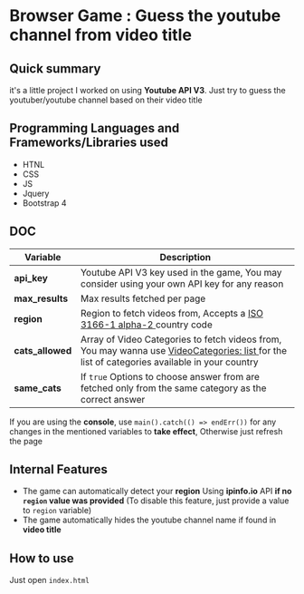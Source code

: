 # Browser Game : Guess the youtube channel from video title

##  Quick summary
it's a little project I worked on using **Youtube API V3**. Just try to guess the youtuber/youtube channel based on their video title
## Programming Languages and Frameworks/Libraries used 
- HTNL
- CSS
- JS
- Jquery
- Bootstrap 4

## DOC
| Variable | Description |
| ----------- | ----------- |
| **api_key** | Youtube API V3 key used in the game, You may consider using your own API key for any reason |
| **max_results**  | Max results fetched per page |
| **region** |   Region to fetch videos from, Accepts a  [ISO 3166-1 alpha-2 ](https://en.wikipedia.org/wiki/ISO_3166-1_alpha-2#Officially_assigned_code_elements)    country code  |
| **cats_allowed** | Array of Video Categories to fetch videos from,  You may wanna use [VideoCategories: list ](https://developers.google.com/youtube/v3/docs/videoCategories/list) for the list of categories available in your country | 
|  **same_cats** | If `true` Options to choose answer from are fetched only from the         same category as the correct answer   |

If you are using the **console**, use `main().catch(() => endErr())` for any changes in the mentioned variables to **take effect**, Otherwise just refresh the page
## Internal Features
- The game can automatically detect your **region** Using **ipinfo.io** API **if no `region` value was provided** (To disable this feature, just provide a value to `region` variable)
- The game automatically hides the youtube channel name if found in **video title**
## How to use
Just open `index.html`

